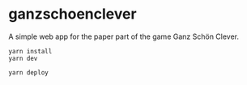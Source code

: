 # ganzschoenclever

A simple web app for the paper part of the game Ganz Schön Clever.

```
yarn install
yarn dev
```

```
yarn deploy
```
